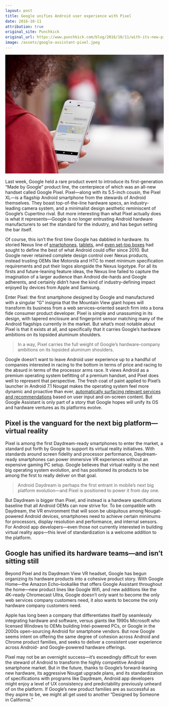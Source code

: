 ```yaml
---
layout: post
title: Google unifies Android user experience with Pixel
date: 2016-10-11
attribution: true
original_site: Punchkick
original_url: https://www.punchkick.com/blog/2016/10/11/with-its-new-pixel-google-seeks-to-unify-android-user-experience
image: /assets/google-assistant-pixel.jpeg
---
```

![Photograph of a person using Google Assistant on an Android phone to check traffic on their route to work.](/assets/google-assistant-pixel.jpeg)

Last week, Google held a rare product event to introduce its first-generation “Made by Google” product line, the centerpiece of which was an all-new handset called Google Pixel. Pixel—along with its 5.5-inch cousin, the Pixel XL—is a flagship Android smartphone from the stewards of Android themselves. They boast top-of-the-line hardware specs, an industry-leading camera system, and a minimalist design aesthetic reminiscent of Google’s Cupertino rival. But more interesting than what Pixel actually does is what it represents—Google is no longer entrusting Android hardware manufacturers to set the standard for the industry, and has begun setting the bar itself.

Of course, this isn’t the first time Google has dabbled in hardware. Its storied Nexus line of [smartphones](/more-android-than-android#nexus-6), [tablets](/more-android-than-android#nexus-9), and [even set-top boxes](/more-android-than-android#nexus-player) had sought to define the best of what Android could offer since 2010. But Google never retained complete design control over Nexus products, instead trusting OEMs like Motorola and HTC to meet minimum specification requirements and put their logos alongside the Nexus logotype. For all its firsts and future-leaning feature ideas, the Nexus line failed to capture the imagination of a larger audience than Android die-hards and Google adherents, and certainly didn’t have the kind of industry-defining impact enjoyed by devices from Apple and Samsung.

Enter Pixel: the first smartphone designed by Google and manufactured with a singular “G” insignia that the Mountain View giant hopes will transform its business from a web services–oriented search firm into a bona fide consumer product developer. Pixel is simple and unassuming in its design, with tapered enclosure and fingerprint sensor matching many of the Android flagships currently in the market. But what’s most notable about Pixel is that it exists at all, and specifically that it carries Google’s hardware ambitions on its lopsided aluminum shoulders.

> In a way, Pixel carries the full weight of Google’s hardware-company ambitions on its lopsided aluminum shoulders.

Google doesn’t want to leave Android user experience up to a handful of companies interested in racing to the bottom in terms of price and racing to the absurd in terms of the processor arms race. It views Android as a premium operating system befitting of a premium handset, and Pixel does well to represent that perspective. The fresh coat of paint applied to Pixel’s launcher in Android 7.1 Nougat makes the operating system feel more dynamic and proactive than ever, [automatically surfacing relevant services and recommendations](https://www.punchkick.com/blog/2016/10/06/google-assistant-will-give-android-app-developers-ai-superpowers) based on user input and on-screen content. But Google Assistant is only part of a story that Google hopes will unify its OS and hardware ventures as its platforms evolve.

## Pixel is the vanguard for the next big platform—virtual reality

Pixel is among the first Daydream-ready smartphones to enter the market, a standard put forth by Google to support its virtual reality initiatives. With standards around screen fidelity and processor performance, Daydream-ready smartphones can power immersive VR experiences without an expensive gaming PC setup. Google believes that virtual reality is the next big operating system evolution, and has positioned its products to be among the first to really deliver on that goal.

> Android Daydream is perhaps the first entrant in mobile’s next big platform evolution—and Pixel is positioned to power it from day one.

But Daydream is bigger than Pixel, and instead is a hardware specifications baseline that all Android OEMs can now strive for. To be compatible with Daydream, the VR environment that will soon be ubiquitous among Nougat-powered Android devices, smartphones need to achieve certain minimums for processors, display resolution and performance, and internal sensors. For Android app developers—even those not currently interested in building virtual reality apps—this level of standardization is a welcome addition to the platform. 

## Google has unified its hardware teams—and isn’t sitting still

Beyond Pixel and its Daydream View VR headset, Google has begun organizing its hardware products into a cohesive product story. With Google Home—the Amazon Echo–lookalike that offers Google Assistant throughout the home—new product lines like Google Wifi, and new additions like the 4K–ready Chromecast Ultra, Google doesn’t only want to become the only web services company customers need, it also wants to become the only hardware company customers need.

Apple has long been a company that differentiates itself by seamlessly integrating hardware and software, versus giants like 1990s Microsoft who licensed Windows to OEMs building Intel-powered PCs, or Google in the 2000s open-sourcing Android for smartphone vendors. But now Google seems intent on offering the same degree of cohesion across Android and Chrome product families, and seeks to deliver a consistent user experience across Android- and Google-powered hardware offerings.

Pixel may not be an overnight success—it’s exceedingly difficult for even the steward of Android to transform the highly competitive Android smartphone market. But in the future, thanks to Google’s forward-leaning new hardware, its aggressive Nougat upgrade plans, and its standardization of specifications with programs like Daydream, Android app developers might enjoy a level of UX consistency and predictability previously unheard of on the platform. If Google’s new product families are as successful as they aspire to be, we might all get used to another “Designed by Someone in California.” 
